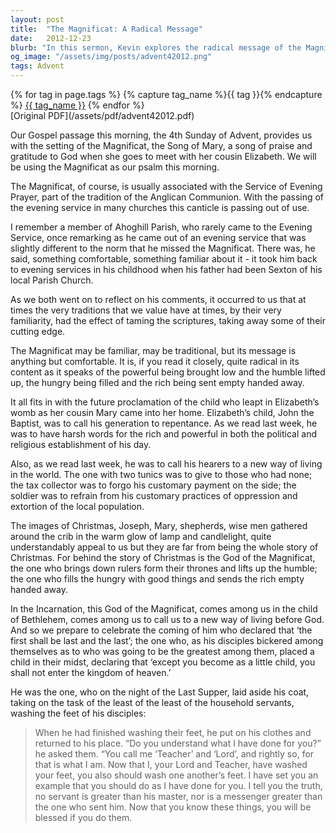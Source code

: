 ```yaml
---
layout: post
title:  "The Magnificat: A Radical Message"
date:   2012-12-23
blurb: "In this sermon, Kevin explores the radical message of the Magnificat, a song of praise and gratitude to God, traditionally associated with the Service of Evening Prayer in the Anglican Communion. He reflects on how the Magnificat's message of the powerful being brought low and the humble being lifted up aligns with the teachings of John the Baptist and the core message of Christmas."
og_image: "/assets/img/posts/advent42012.png"
tags: Advent
---    
```

<div class="tag-pills">
  {% for tag in page.tags %}
    {% capture tag_name %}{{ tag }}{% endcapture %}
    <a href="{{ site.baseurl }}/tag/{{ tag_name | slugify }}" class="tag-pill">{{ tag_name }}</a>
  {% endfor %}
</div>
[Original PDF](/assets/pdf/advent42012.pdf)

Our Gospel passage this morning, the 4th Sunday of Advent, provides us with the setting of the Magnificat, the Song of Mary, a song of praise and gratitude to God when she goes to meet with her cousin Elizabeth. We will be using the Magnificat as our psalm this morning.

The Magnificat, of course, is usually associated with the Service of Evening Prayer, part of the tradition of the Anglican Communion. With the passing of the evening service in many churches this canticle is passing out of use.

I remember a member of Ahoghill Parish, who rarely came to the Evening Service, once remarking as he came out of an evening service that was slightly different to the norm that he missed the Magnificat. There was, he said, something comfortable, something familiar about it - it took him back to evening services in his childhood when his father had been Sexton of his local Parish Church.

As we both went on to reflect on his comments, it occurred to us that at times the very traditions that we value have at times, by their very familiarity, had the effect of taming the scriptures, taking away some of their cutting edge.

The Magnificat may be familiar, may be traditional, but its message is anything but comfortable. It is, if you read it closely, quite radical in its content as it speaks of the powerful being brought low and the humble lifted up, the hungry being filled and the rich being sent empty handed away.

It all fits in with the future proclamation of the child who leapt in Elizabeth’s womb as her cousin Mary came into her home. Elizabeth’s child, John the Baptist, was to call his generation to repentance. As we read last week, he was to have harsh words for the rich and powerful in both the political and religious establishment of his day.

Also, as we read last week, he was to call his hearers to a new way of living in the world. The one with two tunics was to give to those who had none; the tax collector was to forgo his customary payment on the side; the soldier was to refrain from his customary practices of oppression and extortion of the local population.

The images of Christmas, Joseph, Mary, shepherds, wise men gathered around the crib in the warm glow of lamp and candlelight, quite understandably appeal to us but they are far from being the whole story of Christmas. For behind the story of Christmas is the God of the Magnificat, the one who brings down rulers form their thrones and lifts up the humble; the one who fills the hungry with good things and sends the rich empty handed away.

In the Incarnation, this God of the Magnificat, comes among us in the child of Bethlehem, comes among us to call us to a new way of living before God. And so we prepare to celebrate the coming of him who declared that ‘the first shall be last and the last’; the one who, as his disciples bickered among themselves as to who was going to be the greatest among them, placed a child in their midst, declaring that ‘except you become as a little child, you shall not enter the kingdom of heaven.’

He was the one, who on the night of the Last Supper, laid aside his coat, taking on the task of the least of the least of the household servants, washing the feet of his disciples:

> When he had finished washing their feet, he put on his clothes and returned to his place. “Do you understand what I have done for you?” he asked them. “You call me ‘Teacher’ and ‘Lord’, and rightly so, for that is what I am. Now that I, your Lord and Teacher, have washed your feet, you also should wash one another’s feet. I have set you an example that you should do as I have done for you. I tell you the truth, no servant is greater than his master, nor is a messenger greater than the one who sent him. Now that you know these things, you will be blessed if you do them.
